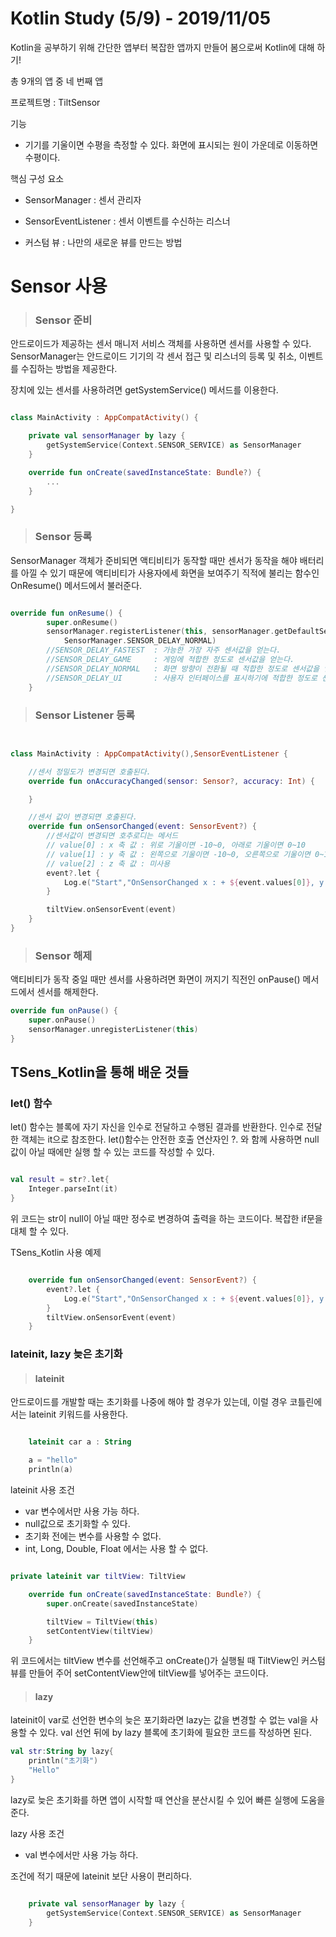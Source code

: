 # Kotlin Study (5/9) - 2019/11/05

Kotlin을 공부하기 위해 간단한 앱부터 복잡한 앱까지 만들어 봄으로써 Kotlin에 대해 하기!

총 9개의 앱 중 네 번째 앱

프로젝트명 : TiltSensor

기능

* 기기를 기울이면 수평을 측정할 수 있다. 화면에 표시되는 원이 가운데로 이동하면 수평이다.
  

핵심 구성 요소

* SensorManager : 센서 관리자
  
* SensorEventListener : 센서 이벤트를 수신하는 리스너
  
* 커스텀 뷰 : 나만의 새로운 뷰를 만드는 방법

# Sensor 사용


>### Sensor 준비

안드로이드가 제공하는 센서 매니저 서비스 객체를 사용하면 센서를 사용할 수 있다. SensorManager는 안드로이드 기기의 각 센서 접근 및 리스너의 등록 및 취소, 이벤트를 수집하는 방법을 제공한다.

장치에 있는 센서를 사용하려면 getSystemService() 메서드를 이용한다.

```kotlin

class MainActivity : AppCompatActivity() {

    private val sensorManager by lazy {
        getSystemService(Context.SENSOR_SERVICE) as SensorManager
    }

    override fun onCreate(savedInstanceState: Bundle?) {
        ...
    }

}

```

> ### Sensor 등록

SensorManager 객체가 준비되면 액티비티가 동작할 때만 센서가 동작을 해야 배터리를 아낄 수 있기 때문에 액티비티가 사용자에세 화면을 보여주기 직적에 불리는 함수인 OnResume() 메서드에서 불러준다.

```kotlin

override fun onResume() {
        super.onResume()
        sensorManager.registerListener(this, sensorManager.getDefaultSensor(Sensor.TYPE_ACCELEROMETER),
            SensorManager.SENSOR_DELAY_NORMAL)
        //SENSOR_DELAY_FASTEST  : 가능한 가장 자주 센서값을 얻는다.
        //SENSOR_DELAY_GAME     : 게임에 적합한 정도로 센서값을 얻는다.
        //SENSOR_DELAY_NORMAL   : 화면 방향이 전환될 때 적합한 정도로 센서값을 얻는다.
        //SENSOR_DELAY_UI       : 사용자 인터페이스를 표시하기에 적합한 정도로 센서값을 얻는다.
    }

```

>### Sensor Listener 등록

```kotlin


class MainActivity : AppCompatActivity(),SensorEventListener {

    //센서 정밀도가 변경되면 호출된다.
    override fun onAccuracyChanged(sensor: Sensor?, accuracy: Int) {

    }

    //센서 값이 변경되면 호출된다.
    override fun onSensorChanged(event: SensorEvent?) {
        //센서값이 변경되면 호추로디는 메서드
        // value[0] : x 축 값 : 위로 기울이면 -10~0, 아래로 기울이면 0~10
        // value[1] : y 축 값 : 왼쪽으로 기울이면 -10~0, 오른쪽으로 기울이면 0~10
        // value[2] : z 축 값 : 미사용
        event?.let {
            Log.e("Start","OnSensorChanged x : + ${event.values[0]}, y : ${event.values[1]}, z : ${event.values[2]}")
        }

        tiltView.onSensorEvent(event)
    }
}

```

>### Sensor 해제

액티비티가 동작 중일 때만 센서를 사용하려면 화면이 꺼지기 직전인 onPause() 메서드에서 센서를 해제한다.

```kotlin
override fun onPause() {
    super.onPause()
    sensorManager.unregisterListener(this)
}

```

## TSens_Kotlin을 통해 배운 것들

### let() 함수

let() 함수는 블록에 자기 자신을 인수로 전달하고 수행된 결과를 반환한다. 인수로 전달한 객체는 it으로 참조한다. let()함수는 안전한 호출 연산자인 ?. 와 함께 사용하면 null값이 아닐 때에만 실행 할 수 있는 코드를 작성할 수 있다.

```kotlin

val result = str?.let{
    Integer.parseInt(it)
}
```
위 코드는 str이 null이 아닐 때만 정수로 변경하여 출력을 하는 코드이다. 복잡한 if문을 대체 할 수 있다.

TSens_Kotlin 사용 예제

```kotlin

    override fun onSensorChanged(event: SensorEvent?) {
        event?.let {
            Log.e("Start","OnSensorChanged x : + ${event.values[0]}, y : ${event.values[1]}, z : ${event.values[2]}")
        }
        tiltView.onSensorEvent(event)
    }
```



### lateinit, lazy 늦은 초기화

> #### lateinit

안드로이드를 개발할 때는 초기화를 나중에 해야 할 경우가 있는데, 이럴 경우 코틀린에서는 lateinit 키워드를 사용한다.

```kotlin

    lateinit car a : String

    a = "hello"
    println(a)
```

lateinit 사용 조건

* var 변수에서만 사용 가능 하다.
* null값으로 초기화할 수 있다.
* 초기화 전에는 변수를 사용할 수 없다.
* int, Long, Double, Float 에서는 사용 할 수 없다.

```kotlin

private lateinit var tiltView: TiltView

    override fun onCreate(savedInstanceState: Bundle?) {
        super.onCreate(savedInstanceState)

        tiltView = TiltView(this)
        setContentView(tiltView)
    }

```

위 코드에서는 tiltView 변수를 선언해주고 onCreate()가 실행될 때 TiltView인 커스텀 뷰를 만들어 주어 setContentView안에 tiltView를 넣어주는 코드이다.

> #### lazy

lateinit이 var로 선언한 변수의 늦은 포기화라면 lazy는 값을 변경할 수 없는 val을 사용할 수 있다. val 선언 뒤에 by lazy 블록에 초기화에 필요한 코드를 작성하면 된다.

```kotlin
val str:String by lazy{
    println("초기화")
    "Hello"
}
```
lazy로 늦은 초기화를 하면 앱이 시작할 때 연산을 분산시킬 수 있어 빠른 실행에 도움을 준다.

lazy 사용 조건

* val 변수에서만 사용 가능 하다.

조건에 적기 때문에 lateinit 보단 사용이 편리하다.

```kotlin

    private val sensorManager by lazy {
        getSystemService(Context.SENSOR_SERVICE) as SensorManager
    }

```
